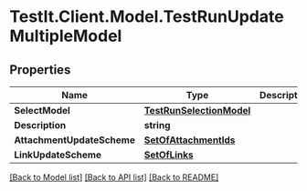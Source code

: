 # TestIt.Client.Model.TestRunUpdateMultipleModel

## Properties

Name | Type | Description | Notes
------------ | ------------- | ------------- | -------------
**SelectModel** | [**TestRunSelectionModel**](TestRunSelectionModel.md) |  | 
**Description** | **string** |  | [optional] 
**AttachmentUpdateScheme** | [**SetOfAttachmentIds**](SetOfAttachmentIds.md) |  | [optional] 
**LinkUpdateScheme** | [**SetOfLinks**](SetOfLinks.md) |  | [optional] 

[[Back to Model list]](../README.md#documentation-for-models) [[Back to API list]](../README.md#documentation-for-api-endpoints) [[Back to README]](../README.md)


